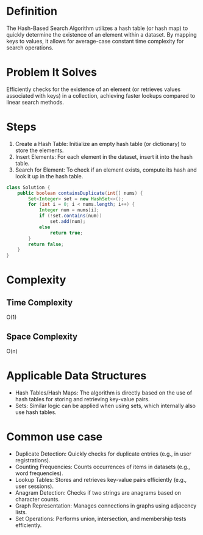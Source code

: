 # Definition

The Hash-Based Search Algorithm utilizes a hash table (or hash map) to quickly determine the existence of an element within a dataset. By mapping keys to values, it allows for average-case constant time complexity for search operations.

# Problem It Solves

Efficiently checks for the existence of an element (or retrieves values associated with keys) in a collection, achieving faster lookups compared to linear search methods.

# Steps

1. Create a Hash Table: Initialize an empty hash table (or dictionary) to store the elements.
2. Insert Elements: For each element in the dataset, insert it into the hash table.
3. Search for Element: To check if an element exists, compute its hash and look it up in the hash table.

```java
class Solution {
    public boolean containsDuplicate(int[] nums) {
        Set<Integer> set = new HashSet<>();
        for (int i = 0; i < nums.length; i++) {
            Integer num = nums[i];
            if (!set.contains(num))
                set.add(num);
            else
                return true;
        }
        return false;
    }
}
```

# Complexity

## Time Complexity

O(1)

## Space Complexity

O(n)

# Applicable Data Structures

- Hash Tables/Hash Maps: The algorithm is directly based on the use of hash tables for storing and retrieving key-value pairs.
- Sets: Similar logic can be applied when using sets, which internally also use hash tables.

# Common use case

- Duplicate Detection: Quickly checks for duplicate entries (e.g., in user registrations).
- Counting Frequencies: Counts occurrences of items in datasets (e.g., word frequencies).
- Lookup Tables: Stores and retrieves key-value pairs efficiently (e.g., user sessions).
- Anagram Detection: Checks if two strings are anagrams based on character counts.
- Graph Representation: Manages connections in graphs using adjacency lists.
- Set Operations: Performs union, intersection, and membership tests efficiently.

